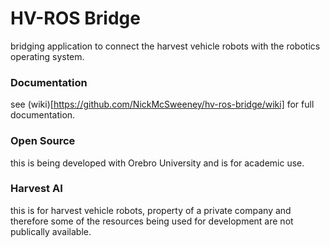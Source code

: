 # HV-ROS Bridge
bridging application to connect the harvest vehicle robots with the robotics operating system.

### Documentation
see (wiki)[https://github.com/NickMcSweeney/hv-ros-bridge/wiki] for full documentation.

### Open Source
this is being developed with Orebro University and is for academic use.

### Harvest AI
this is for harvest vehicle robots, property of a private company and therefore some of the resources being used for development are not publically available.
